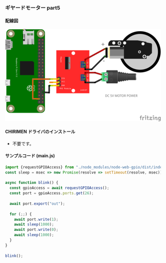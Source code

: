 ### ギヤードモーター part5

#### 配線図
![配線図](./PiZero_gpio0MotorC.png "schematic")

#### CHIRIMEN ドライバのインストール

- 不要です。

#### サンプルコード (main.js)

```javascript
import {requestGPIOAccess} from "./node_modules/node-web-gpio/dist/index.js";
const sleep = msec => new Promise(resolve => setTimeout(resolve, msec));

async function blink() {
  const gpioAccess = await requestGPIOAccess();
  const port = gpioAccess.ports.get(26);

  await port.export("out");

  for (;;) {
    await port.write(1);
    await sleep(1000);
    await port.write(0);
    await sleep(1000);
  }
}

blink();
```

